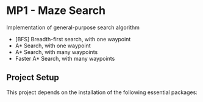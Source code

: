# MP1 - Maze Search

Implementation of general-purpose search algorithm
* [BFS] Breadth-first search, with one waypoint
* A* Search, with one waypoint
* A* Search, with many waypoints
* Faster A* Search, with many waypoints

## Project Setup
This project depends on the installation of the following essential packages:
